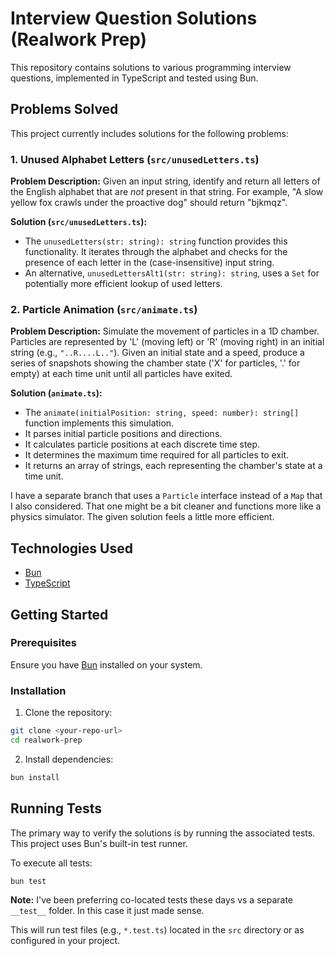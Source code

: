 # Interview Question Solutions (Realwork Prep)

This repository contains solutions to various programming interview questions, implemented in TypeScript and tested using Bun.

## Problems Solved

This project currently includes solutions for the following problems:

### 1. Unused Alphabet Letters (`src/unusedLetters.ts`)

**Problem Description:** Given an input string, identify and return all letters of the English alphabet that are *not* present in that string. For example, "A slow yellow fox crawls under the proactive dog" should return "bjkmqz".

**Solution (`src/unusedLetters.ts`):**

- The `unusedLetters(str: string): string` function provides this functionality. It iterates through the alphabet and checks for the presence of each letter in the (case-insensitive) input string.
- An alternative, `unusedLettersAlt1(str: string): string`, uses a `Set` for potentially more efficient lookup of used letters.

### 2. Particle Animation (`src/animate.ts`)

**Problem Description:** Simulate the movement of particles in a 1D chamber. Particles are represented by 'L' (moving left) or 'R' (moving right) in an initial string (e.g., `"..R....L.."`). Given an initial state and a speed, produce a series of snapshots showing the chamber state ('X' for particles, '.' for empty) at each time unit until all particles have exited.

**Solution (`animate.ts`):**

- The `animate(initialPosition: string, speed: number): string[]` function implements this simulation.
- It parses initial particle positions and directions.
- It calculates particle positions at each discrete time step.
- It determines the maximum time required for all particles to exit.
- It returns an array of strings, each representing the chamber's state at a time unit.

I have a separate branch that uses a `Particle` interface instead of a `Map` that I also considered.
That one might be a bit cleaner and functions more like a physics simulator. The given solution feels
a little more efficient.

## Technologies Used

- [Bun](https://bun.sh)
- [TypeScript](https://www.typescriptlang.org/)

## Getting Started

### Prerequisites

Ensure you have [Bun](https://bun.sh/docs/installation) installed on your system.

### Installation

1. Clone the repository:

```bash
git clone <your-repo-url>
cd realwork-prep
```

2. Install dependencies:

```bash
bun install
```

## Running Tests

The primary way to verify the solutions is by running the associated tests. This project uses Bun's built-in test runner.

To execute all tests:

```bash
bun test
```

**Note:** I've been preferring co-located tests these days vs a separate `__test__` folder. In this case it just made sense.

This will run test files (e.g., `*.test.ts`) located in the `src` directory or as configured in your project.
